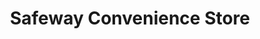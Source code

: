 ---
title: "Safeway Convenience Store"
url: /snoqualmie/safeway-convenience-store/
shop: convenience
---